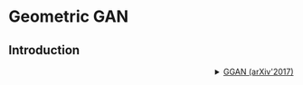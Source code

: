 # Geometric GAN

## Introduction
<!-- [ALGORITHM] -->

<details>
<summary align="right"><a href="https://arxiv.org/abs/1705.02894">GGAN (arXiv'2017)</a></summary>

```latex
@article{lim2017geometric,
  title={Geometric gan},
  author={Lim, Jae Hyun and Ye, Jong Chul},
  journal={arXiv preprint arXiv:1705.02894},
  year={2017},
  url={https://arxiv.org/abs/1705.02894},
}
```

## Results and models

<div align="center">
  <b> GGAN 64x64, CelebA-Cropped</b>
  <br/>
  <img src="https://user-images.githubusercontent.com/22982797/116691577-9067d800-a9ed-11eb-8ea4-be79884d8502.PNG" width="800"/>
</div>

|    Models    |    Dataset     |               SWD               | MS-SSIM |   FID   |                                                                 Config                                                                 |                                                                                                                                                                                                             Download                                                                                                                                                                                                             |
| :----------: | :------------: | :-----------------------------: | :-----: | :-----: | :------------------------------------------------------------------------------------------------------------------------------------: | :------------------------------------------------------------------------------------------------------------------------------------------------------------------------------------------------------------------------------------------------------------------------------------------------------------------------------------------------------------------------------------------------------------------------------: |
|  GGAN 64x64  | CelebA-Cropped |    11.18, 12.21, 39.16/20.85    | 0.3318  | 20.1797 | [config](https://github.com/open-mmlab/mmgeneration/tree/master/configs/ggan/ggan_celeba-cropped_dcgan-archi_lr-1e-3_64_b128x1_12m.py) |                                                                                                                      [model](https://download.openmmlab.com/mmgen/ggan/ggan_celeba-cropped_dcgan-archi_lr-1e-3_64_b128x1_12m.pth?versionId=CAEQKhiBgICoybGKyRciIDg2M2UyMTMwNGVhMTQ3NDA4NWUxYTcxOTMyNjc5MjQ4)  &#124; [log](https://download.openmmlab.com/mmgen/ggan/ggan_celeba-cropped_dcgan-archi_lr-1e-3_64_b128x1_12m_20210430_113839.log.json?versionId=CAEQKhiBgICmrraryRciIGU0NjU0YmNhN2UxZjQwMjA4OWJkMjkwNjkwMGYwMmU2)                                                                                                                   |
| GGAN 128x128 | CelebA-Cropped | 9.81, 11.29, 19.22, 47.79/22.03 | 0.3149  | 18.7647 | [config](https://github.com/open-mmlab/mmgeneration/tree/master/configs/ggan/ggan_celeba-cropped_dcgan-archi_lr-1e-4_128_b64x1_10m.py) | [model](https://download.openmmlab.com/mmgen/ggan/ggan_celeba-cropped_dcgan-archi_lr-1e-4_128_b64x1_10m_20210430_143027-516423dc.pth?versionId=CAEQKhiBgMCp9J6HyRciIDg3YzMyYzliM2M5YTRkZDBhNTY4MWIwMWIxZjE4MzU5) &#124; [log](https://download.openmmlab.com/mmgen/ggan/ggan_celeba-cropped_dcgan-archi_lr-1e-4_128_b64x1_10m_20210423_154258.log.json?versionId=CAEQKhiBgMCy9J6HyRciIDAwNGRkNTY1MjQzMjQwMTdhZDFmOTUyYmVkYzIxNmU5) |
|  GGAN 64x64  |  LSUN-Bedroom  |      9.1, 6.2, 12.27/9.19       | 0.0649  | 85.6629 |  [config](https://github.com/open-mmlab/mmgeneration/tree/master/configs/ggan/ggan_lsun-bedroom_lsgan_archi_lr-1e-4_64_b128x1_20m.py)  |   [model](https://download.openmmlab.com/mmgen/ggan/ggan_lsun-bedroom_lsgan_archi_lr-1e-4_64_b128x1_20m_20210430_143114-5d99b76c.pth?versionId=CAEQKhiBgICZ9J6HyRciIGI2MDA4ZjJlMmUxODRjODk4OTIyMzkzMmE1MDBhNWJk) &#124; [log](https://download.openmmlab.com/mmgen/ggan/ggan_lsun-bedroom_lsgan_archi_lr-1e-4_64_b128x1_20m_20210428_202027.log.json?versionId=CAEQKhiBgMCu9J6HyRciIDZiMTExODExYmEwNTRhYjRhYzE0YTU1MTM5NzE5Y2Ew)   |

Note: In the original implementation of [GGAN](https://github.com/lim0606/pytorch-geometric-gan), they set `G_iters` to 10. However our framework does not support `G_iters` currently, so we dropped the settings in the original implementation and conducted several experiments with our own settings. We have shown above the experiment results with the lowest `fid` score. \
Original settings and our settings:
|       Models       |     Dataset    | Architecture | optimizer |  lr_G  |  lr_D  | G_iters | D_iters |
|:------------------:|:--------------:|:------------:|:---------:|:------:|:------:|:-------:|:-------:|
| GGAN(origin) 64x64 | CelebA-Cropped |  dcgan-archi |  RMSprop  | 0.0002 | 0.0002 |    10   |    1    |
|  GGAN(ours) 64x64  | CelebA-Cropped |  dcgan-archi |    Adam   |  0.001 |  0.001 |    1    |    1    |
| GGAN(origin) 64x64 |  LSUN-Bedroom  |  dcgan-archi |  RMSprop  | 0.0002 | 0.0002 |    10   |    1    |
|  GGAN(ours) 64x64  |  LSUN-Bedroom  |  lsgan-archi |    Adam   | 0.0001 | 0.0001 |    1    |    1    |

